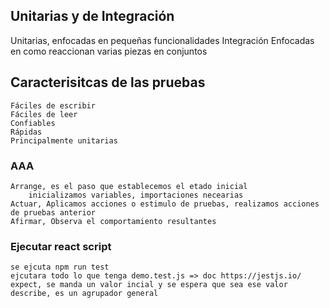 ## Unitarias y de Integración

Unitarias, enfocadas en pequeñas funcionalidades
Integración Enfocadas en como reaccionan varias piezas en conjuntos

## Caracterisitcas de las pruebas

    Fáciles de escribir
    Fáciles de leer
    Confiables
    Rápidas
    Principalmente unitarias

### AAA

    Arrange, es el paso que establecemos el etado inicial
        inicializamos variables, importaciones necearias
    Actuar, Aplicamos acciones o estimulo de pruebas, realizamos acciones de pruebas anterior
    Afirmar, Observa el comportamiento resultantes

### Ejecutar react script

    se ejcuta npm run test
    ejcutara todo lo que tenga demo.test.js => doc https://jestjs.io/
    expect, se manda un valor incial y se espera que sea ese valor
    describe, es un agrupador general
